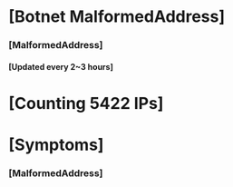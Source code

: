 # [Botnet MalformedAddress]
### [MalformedAddress]
#### [Updated every 2~3 hours]

# [Counting 5422 IPs]

# [Symptoms] 
###   [MalformedAddress]
